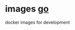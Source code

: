 # images [go](https://github.com/iminders/images/workflows/go/badge.svg)

docker images for development
